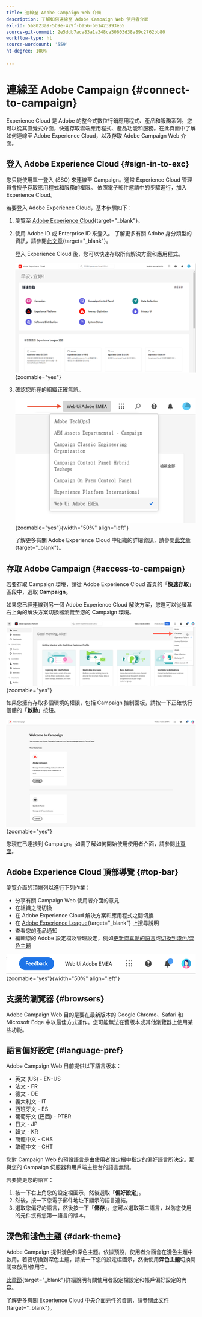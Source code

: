 ```yaml
---
title: 連線至 Adobe Campaign Web 介面
description: 了解如何連線至 Adobe Campaign Web 使用者介面
exl-id: 5a8023a9-5b9e-429f-ba56-b01423993e55
source-git-commit: 2e5ddb7aca83a1a348ca50603d38a89c2762bb80
workflow-type: ht
source-wordcount: '559'
ht-degree: 100%

---
```


# 連線至 Adobe Campaign {#connect-to-campaign}

Experience Cloud 是 Adobe 的整合式數位行銷應用程式、產品和服務系列。您可以從其直覺式介面，快速存取雲端應用程式、產品功能和服務。在此頁面中了解如何連線至 Adobe Experience Cloud，以及存取 Adobe Campaign Web 介面。

## 登入 Adobe Experience Cloud {#sign-in-to-exc}

您只能使用單一登入 (SSO) 來連線至 Campaign。通常 Experience Cloud 管理員會授予存取應用程式和服務的權限。 依照電子郵件邀請中的步驟進行，加入 Experience Cloud。

若要登入 Adobe Experience Cloud，基本步驟如下：

1. 瀏覽至 [Adobe Experience Cloud](https://experience.adobe.com/){target="_blank"}。

1. 使用 Adobe ID 或 Enterprise ID 來登入。 了解更多有關 Adobe 身分類型的資訊，請參閱[此文章](https://helpx.adobe.com/tw/enterprise/using/identity.html){target="_blank"}。

   登入 Experience Cloud 後，您可以快速存取所有解決方案和應用程式。

   ![](assets/exc-home.png){zoomable=&quot;yes&quot;}

1. 確認您所在的組織正確無誤。

   ![](assets/exc-orgs.png){zoomable=&quot;yes&quot;}{width="50%" align="left"}

   了解更多有關 Adobe Experience Cloud 中組織的詳細資訊，請參閱[此文章](https://experienceleague.adobe.com/docs/core-services/interface/administration/organizations.html?lang=zh-Hant){target="_blank"}。


## 存取 Adobe Campaign {#access-to-campaign}

若要存取 Campaign 環境，請從 Adobe Experience Cloud 首頁的「**快速存取**」區段中，選取 **Campaign**。

如果您已經連線到另一個 Adobe Experience Cloud 解決方案，您還可以從螢幕右上角的解決方案切換器瀏覽至您的 Campaign 環境。

![](assets/solution-switcher.png){zoomable=&quot;yes&quot;}

如果您擁有存取多個環境的權限，包括 Campaign 控制面板，請按一下正確執行個體的「**啟動**」按鈕。

![](assets/launch-campaign.png){zoomable=&quot;yes&quot;}

您現在已連接到 Campaign。如需了解如何開始使用使用者介面，請參閱[此頁面](user-interface.md)。

## Adobe Experience Cloud 頂部導覽 {#top-bar}

瀏覽介面的頂端列以進行下列作業：

* 分享有關 Campaign Web 使用者介面的意見
* 在組織之間切換
* 在 Adobe Experience Cloud 解決方案和應用程式之間切換
* 在 [Adobe Experience League](https://experienceleague.adobe.com/docs/?lang=zh-Hant){target="_blank"} 上搜尋說明
* 查看您的產品通知
* 編輯您的 Adobe 設定檔及管理設定，例如[更新您喜愛的語言](#language-pref)或[切換到淺色/深色主題](#dark-theme)

![](assets/do-not-localize/unified-shell.png){zoomable=&quot;yes&quot;}{width="50%" align="left"}

## 支援的瀏覽器 {#browsers}

Adobe Campaign Web 目的是要在最新版本的 Google Chrome、Safari 和 Microsoft Edge 中以最佳方式運作。您可能無法在舊版本或其他瀏覽器上使用某些功能。

## 語言偏好設定 {#language-pref}

Adobe Campaign Web 目前提供以下語言版本：

* 英文 (US) - EN-US
* 法文 - FR
* 德文 - DE
* 義大利文 - IT
* 西班牙文 - ES
* 葡萄牙文 (巴西) - PTBR
* 日文 - JP
* 韓文 - KR
* 簡體中文 - CHS
* 繁體中文 - CHT


您對 Campaign Web 的預設語言是由使用者設定檔中指定的偏好語言所決定。那與您的 Campaign 伺服器和用戶端主控台的語言無關。

若要變更您的語言：

1. 按一下右上角您的設定檔圖示，然後選取「**偏好設定**」。
1. 然後，按一下您電子郵件地址下顯示的語言連結。
1. 選取您偏好的語言，然後按一下「**儲存**」。您可以選取第二語言，以防您使用的元件沒有您第一語言的版本。

<!--
>[!CAUTION]
>
>If you plan to use [AI-powered contextual help](using-ai.md) capabilities, you must set your prefered language to English. Other languages are not supported.
>
-->

## 深色和淺色主題 {#dark-theme}

Adobe Campaign 提供淺色和深色主題。依據預設，使用者介面會在淺色主題中啟用。若要切換到深色主題，請按一下您的設定檔圖示，然後使用&#x200B;**深色主題**&#x200B;切換開關來啟用/停用它。

[此章節](https://experienceleague.adobe.com/docs/core-services/interface/experience-cloud.html?lang=zh-Hant#preferences){target="_blank"}詳細說明有關使用者設定檔設定和帳戶偏好設定的內容。

了解更多有關 Experience Cloud 中央介面元件的資訊，請參閱[此文件](https://experienceleague.adobe.com/docs/core-services/interface/experience-cloud.html?lang=zh-Hant){target="_blank"}。
